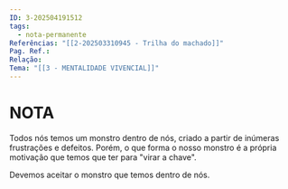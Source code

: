 ```yaml
---
ID: 3-202504191512
tags:
  - nota-permanente
Referências: "[[2-202503310945 - Trilha do machado]]"
Pag. Ref.: 
Relação: 
Tema: "[[3 - MENTALIDADE VIVENCIAL]]"
---
```

# NOTA 

Todos nós temos um monstro dentro de nós, criado a partir de inúmeras frustrações e defeitos. Porém, o que forma o nosso monstro é a própria motivação que temos que ter para "virar a chave".

Devemos aceitar o monstro que temos dentro de nós.




